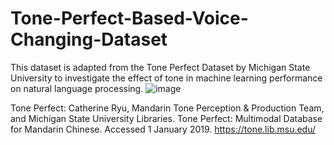 # Tone-Perfect-Based-Voice-Changing-Dataset
This dataset is adapted from the Tone Perfect Dataset by Michigan State University to investigate the effect of tone in machine learning performance on natural language processing. 
![image](https://user-images.githubusercontent.com/94693268/144471206-e8ef2d02-b6e7-422f-bc5c-f0242334c46e.png)




Tone Perfect: Catherine Ryu, Mandarin Tone Perception & Production Team, and Michigan State University Libraries. Tone Perfect: Multimodal Database for Mandarin Chinese. Accessed 1 January 2019. https://tone.lib.msu.edu/
